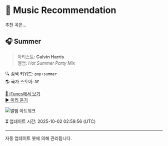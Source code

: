
# 🎵 Music Recommendation

추천 곡은...

## 🎧 Summer  
> 아티스트: **Calvin Harris**  
> 앨범: _Hot Summer Party Mix_  

🔍 검색 키워드: `pop+summer`  
🌎 국가 스토어: `DE`

[🔗 iTunes에서 보기](https://music.apple.com/de/album/summer/1687386073?i=1687386482&uo=4)  
[▶️ 미리 듣기](https://audio-ssl.itunes.apple.com/itunes-assets/AudioPreview211/v4/2f/99/0e/2f990ec7-9510-ef84-1ce1-bb37f817ec98/mzaf_14117098654275769015.plus.aac.p.m4a)

![앨범 아트워크](https://is1-ssl.mzstatic.com/image/thumb/Music112/v4/66/d8/08/66d808c0-24c9-9223-5692-7e4759ab207d/196871101424.jpg/100x100bb.jpg)

⏳ 업데이트 시간: 2025-10-02 02:59:56 (UTC)

---
자동 업데이트 봇에 의해 관리됩니다.
